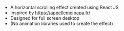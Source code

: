 - A horizontal scrolling effect created using React JS
- Inspired by https://appellemoipapa.fr/
- Designed for full screen desktop
- (No animation libraries used to create the effect)
